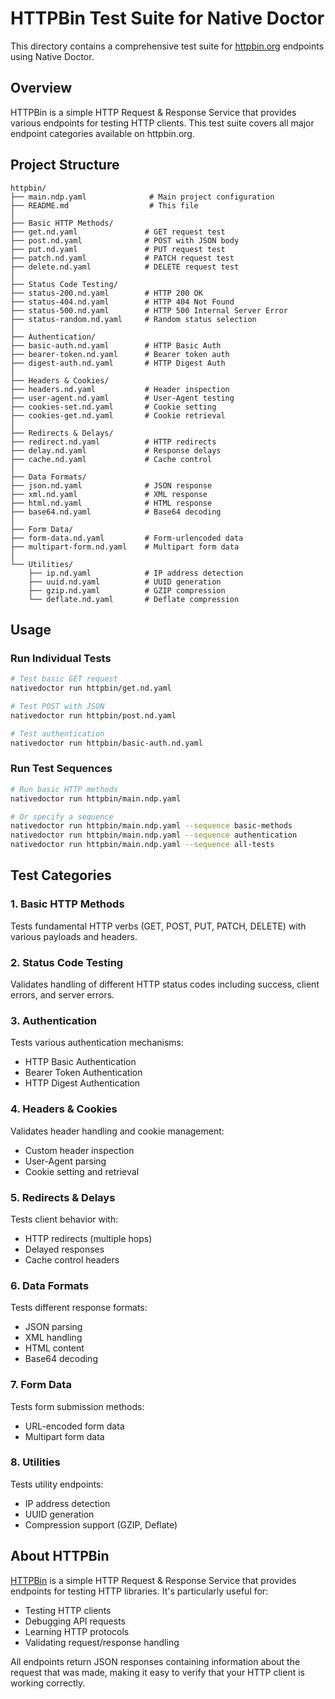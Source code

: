 # HTTPBin Test Suite for Native Doctor

This directory contains a comprehensive test suite for [httpbin.org](https://httpbin.org/) endpoints using Native Doctor.

## Overview

HTTPBin is a simple HTTP Request & Response Service that provides various endpoints for testing HTTP clients. This test suite covers all major endpoint categories available on httpbin.org.

## Project Structure

```text
httpbin/
├── main.ndp.yaml              # Main project configuration
├── README.md                  # This file
│
├── Basic HTTP Methods/
├── get.nd.yaml               # GET request test
├── post.nd.yaml              # POST with JSON body
├── put.nd.yaml               # PUT request test
├── patch.nd.yaml             # PATCH request test
├── delete.nd.yaml            # DELETE request test
│
├── Status Code Testing/
├── status-200.nd.yaml        # HTTP 200 OK
├── status-404.nd.yaml        # HTTP 404 Not Found
├── status-500.nd.yaml        # HTTP 500 Internal Server Error
├── status-random.nd.yaml     # Random status selection
│
├── Authentication/
├── basic-auth.nd.yaml        # HTTP Basic Auth
├── bearer-token.nd.yaml      # Bearer token auth
├── digest-auth.nd.yaml       # HTTP Digest Auth
│
├── Headers & Cookies/
├── headers.nd.yaml           # Header inspection
├── user-agent.nd.yaml        # User-Agent testing
├── cookies-set.nd.yaml       # Cookie setting
├── cookies-get.nd.yaml       # Cookie retrieval
│
├── Redirects & Delays/
├── redirect.nd.yaml          # HTTP redirects
├── delay.nd.yaml             # Response delays
├── cache.nd.yaml             # Cache control
│
├── Data Formats/
├── json.nd.yaml              # JSON response
├── xml.nd.yaml               # XML response
├── html.nd.yaml              # HTML response
├── base64.nd.yaml            # Base64 decoding
│
├── Form Data/
├── form-data.nd.yaml         # Form-urlencoded data
├── multipart-form.nd.yaml    # Multipart form data
│
└── Utilities/
    ├── ip.nd.yaml            # IP address detection
    ├── uuid.nd.yaml          # UUID generation
    ├── gzip.nd.yaml          # GZIP compression
    └── deflate.nd.yaml       # Deflate compression
```

## Usage

### Run Individual Tests

```bash
# Test basic GET request
nativedoctor run httpbin/get.nd.yaml

# Test POST with JSON
nativedoctor run httpbin/post.nd.yaml

# Test authentication
nativedoctor run httpbin/basic-auth.nd.yaml
```

### Run Test Sequences

```bash
# Run basic HTTP methods
nativedoctor run httpbin/main.ndp.yaml

# Or specify a sequence
nativedoctor run httpbin/main.ndp.yaml --sequence basic-methods
nativedoctor run httpbin/main.ndp.yaml --sequence authentication
nativedoctor run httpbin/main.ndp.yaml --sequence all-tests
```

## Test Categories

### 1. Basic HTTP Methods

Tests fundamental HTTP verbs (GET, POST, PUT, PATCH, DELETE) with various payloads and headers.

### 2. Status Code Testing

Validates handling of different HTTP status codes including success, client errors, and server errors.

### 3. Authentication

Tests various authentication mechanisms:

- HTTP Basic Authentication
- Bearer Token Authentication  
- HTTP Digest Authentication

### 4. Headers & Cookies

Validates header handling and cookie management:

- Custom header inspection
- User-Agent parsing
- Cookie setting and retrieval

### 5. Redirects & Delays

Tests client behavior with:

- HTTP redirects (multiple hops)
- Delayed responses
- Cache control headers

### 6. Data Formats

Tests different response formats:

- JSON parsing
- XML handling
- HTML content
- Base64 decoding

### 7. Form Data

Tests form submission methods:

- URL-encoded form data
- Multipart form data

### 8. Utilities

Tests utility endpoints:

- IP address detection
- UUID generation
- Compression support (GZIP, Deflate)

## About HTTPBin

[HTTPBin](https://httpbin.org/) is a simple HTTP Request & Response Service that provides endpoints for testing HTTP libraries. It's particularly useful for:

- Testing HTTP clients
- Debugging API requests
- Learning HTTP protocols
- Validating request/response handling

All endpoints return JSON responses containing information about the request that was made, making it easy to verify that your HTTP client is working correctly.
